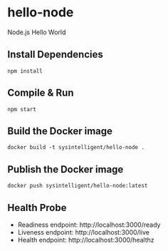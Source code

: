 # hello-node
Node.js Hello World

## Install Dependencies

```
npm install
```

## Compile & Run

```
npm start
```

## Build the Docker image

```
docker build -t sysintelligent/hello-node .
```

## Publish the Docker image

```
docker push sysintelligent/hello-node:latest
```

## Health Probe

- Readiness endpoint: http://localhost:3000/ready
- Liveness endpoint: http://localhost:3000/live
- Health endpoint: http://localhost:3000/healthz